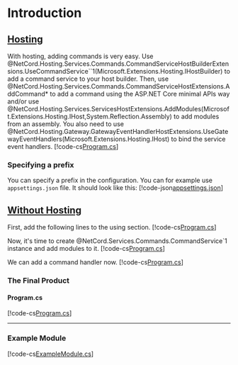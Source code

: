 # Introduction

## [Hosting](#tab/hosting)

With hosting, adding commands is very easy. Use @NetCord.Hosting.Services.Commands.CommandServiceHostBuilderExtensions.UseCommandService``1(Microsoft.Extensions.Hosting.IHostBuilder) to add a command service to your host builder. Then, use @NetCord.Hosting.Services.Commands.CommandServiceHostExtensions.AddCommand* to add a command using the ASP.NET Core minimal APIs way and/or use @NetCord.Hosting.Services.ServicesHostExtensions.AddModules(Microsoft.Extensions.Hosting.IHost,System.Reflection.Assembly) to add modules from an assembly. You also need to use @NetCord.Hosting.Gateway.GatewayEventHandlerHostExtensions.UseGatewayEventHandlers(Microsoft.Extensions.Hosting.IHost) to bind the service event handlers.
[!code-cs[Program.cs](IntroductionHosting/Program.cs?highlight=10,13-15)]

### Specifying a prefix

You can specify a prefix in the configuration. You can for example use `appsettings.json` file. It should look like this:
[!code-json[appsettings.json](IntroductionHosting/appsettings.json)]

## [Without Hosting](#tab/without-hosting)

First, add the following lines to the using section.
[!code-cs[Program.cs](Introduction/Program.cs#L3-L4)]

Now, it's time to create @NetCord.Services.Commands.CommandService`1 instance and add modules to it.
[!code-cs[Program.cs](Introduction/Program.cs#L11-L12)]

We can add a command handler now.
[!code-cs[Program.cs](Introduction/Program.cs#L14-L31)]

### The Final Product

#### Program.cs
[!code-cs[Program.cs](Introduction/Program.cs)]

***

### Example Module

[!code-cs[ExampleModule.cs](Introduction/ExampleModule.cs)]